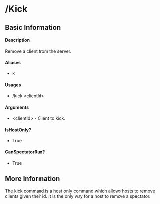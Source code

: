 # /Kick

## Basic Information

#### Description
Remove a client from the server.

#### Aliases
- k

#### Usages
- /kick \<clientId>

#### Arguments
- \<clientId> - Client to kick.

#### IsHostOnly?
- True

#### CanSpectatorRun?
- True

## More Information
The kick command is a host only command which allows hosts to remove clients given their id. It is the only way for a 
host to remove a spectator. 